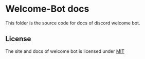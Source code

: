 # Welcome-Bot docs

This folder is the source code for docs of discord welcome bot.

## License

The site and docs of welcome bot is licensed under [MIT](https://github.com/Welcome-Bot/docs/blob/main/LICENSE)
